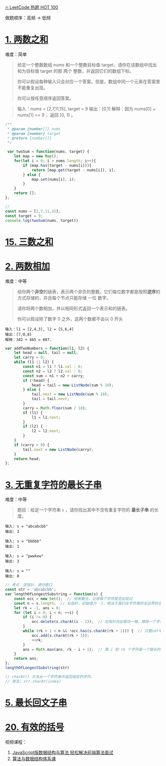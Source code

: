 

[🔥 LeetCode 热题 HOT 100](https://leetcode-cn.com/problem-list/2cktkvj)



做题顺序：高频 -> 低频





# [1. 两数之和](https://leetcode-cn.com/problems/two-sum/)

难度：简单

>  给定一个整数数组 nums 和一个整数目标值 target，请你在该数组中找出 和为目标值 target  的那 两个 整数，并返回它们的数组下标。
>
> 你可以假设每种输入只会对应一个答案。但是，数组中同一个元素在答案里不能重复出现。
>
> 你可以按任意顺序返回答案。



>输入：nums = [2,7,11,15], target = 9
>输出：[0,1]
>解释：因为 nums[0] + nums[1] == 9 ，返回 [0, 1] 。



```javascript
/**
 * @param {number[]} nums
 * @param {number} target
 * @return {number[]}
 */

 var twoSum = function(nums, target) {
    let map = new Map();
    for(let i = 0; i < nums.length; i++){
        if (map.has(target - nums[i])){
            return [map.get(target - nums[i]), i];
        } else {
            map.set(nums[i], i);
        }
    }
    return [];
};

// 
const nums = [2,7,11,15];
const target = 9;
console.log(twoSum(nums, target))
```



# [15. 三数之和](https://leetcode-cn.com/problems/3sum/)





# [2. 两数相加](https://leetcode-cn.com/problems/add-two-numbers/)

难度：中等

>给你两个**非空**的链表，表示两个非负的整数。它们每位数字都是按照**逆序**的方式存储的，并且每个节点只能存储 一位 数字。
>
>请你将两个数相加，并以相同形式返回一个表示和的链表。
>
>你可以假设除了数字 0 之外，这两个数都不会以 0 开头

```
输入：l1 = [2,4,3], l2 = [5,6,4]
输出：[7,0,8]
解释：342 + 465 = 807.
```

```javascript
var addTwoNumbers = function(l1, l2) {
    let head = null, tail = null;
    let carry = 0;
    while (l1 || l2) {
        const n1 = l1 ? l1.val : 0;
        const n2 = l2 ? l2.val : 0;
        const sum = n1 + n2 + carry;
        if (!head) {
            head = tail = new ListNode(sum % 10);
        } else {
            tail.next = new ListNode(sum % 10);
            tail = tail.next;
        }
        carry = Math.floor(sum / 10);
        if (l1) {
            l1 = l1.next;
        }
        if (l2) {
            l2 = l2.next;
        }
    }
    if (carry > 0) {
        tail.next = new ListNode(carry);
    }
    return head;
};
```





# [3. 无重复字符的最长子串](https://leetcode-cn.com/problems/longest-substring-without-repeating-characters/)

难度：中等

> 题目：给定一个字符串 `s` ，请你找出其中不含有重复字符的 **最长子串** 的长度。



```示例：
输入: s = "abcabcbb"
输出: 3 

输入: s = "bbbbb"
输出: 1

输入: s = "pwwkew"
输出: 3

输入: s = ""
输出: 0
```

```javascript
// 考点：双指针、滑动窗口
const str = 'abcabcbb';
var lengthOfLongestSubstring = function(s) {
    const occ = new Set();  // 哈希集合，记录每个字符是否出现过
    const n = s.length;  // 右指针，初始值为 -1，相当于我们在字符串的左边界的左侧，还没有开始移动
    let rk = -1, ans = 0;
    for (let i = 0; i < n; ++i) {
        if (i != 0) {
            occ.delete(s.charAt(i - 1));  // 左指针向右移动一格，移除一个字符
        }
        while (rk + 1 < n && !occ.has(s.charAt(rk + 1))) {  // 只要set中没有出现重复的字符，就不断地移动右指针
            occ.add(s.charAt(rk + 1));
            ++rk;
        }
        ans = Math.max(ans, rk - i + 1);  // 第 i 到 rk 个字符是一个极长的无重复字符子串
    }
    return ans;
};
lengthOfLongestSubstring(str)

// charAt() 方法从一个字符串中返回指定的字符。
// 用法: str.charAt(index)
```



# [5. 最长回文子串](https://leetcode-cn.com/problems/longest-palindromic-substring/)









# [20. 有效的括号](https://leetcode-cn.com/problems/valid-parentheses/)







视频课程：

1. [JavaScript版数据结构与算法 轻松解决前端算法面试](https://coding.imooc.com/class/chapter/446.html#Anchor)
2. [算法与数据结构体系课](https://class.imooc.com/sale/datastructure?mc_marking=847f8fb5de6faa3343df639065d45b7d&mc_channel=imoocsearch)



